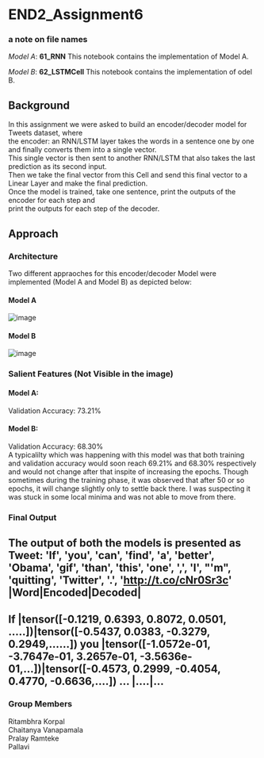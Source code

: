 # END2_Assignment6
### a note on file names
*Model A*: **61_RNN** This notebook contains the implementation of  Model A.  <br/>

*Model B*: **62_LSTMCell** This notebook contains the implementation of odel B.<br/>

## Background
In this assignment we were asked to build an encoder/decoder model for Tweets dataset, where <br/>
the encoder: an RNN/LSTM layer takes the words in a sentence one by one and finally converts them into a single vector.<br/>
This single vector is then sent to another RNN/LSTM that also takes the last prediction as its second input. <br/>
Then we take the final vector from this Cell and send this final vector to a Linear Layer and make the final prediction.<br/>
Once the model is trained, take one sentence, print the outputs of the encoder for each step and<br/>
print the outputs for each step of the decoder. 
## Approach
### Architecture
Two different appraoches for this encoder/decoder Model were implemented (Model A and Model B) as depicted below:
#### Model A 
![image](https://user-images.githubusercontent.com/82941475/121353803-e2384200-c94b-11eb-8141-6d84eaa1a0d1.png)
#### Model B
![image](https://user-images.githubusercontent.com/82941475/121353924-0005a700-c94c-11eb-96cc-9a0b9f6a37c8.png)
### Salient Features (Not Visible in the image)
#### Model A: 
Validation Accuracy: 73.21% <br/>

#### Model B:
Validation Accuracy: 68.30% <br/>
A typicalilty which was happening with this model was that both training and validation accuracy would soon reach 
69.21% and 68.30% respectively and would not change after that inspite of increasing the epochs. Though sometimes during the training phase, it was observed that after 50 or so epochs, it will change slightly only to settle back there.
I was suspecting it was stuck in some local minima and was not able to move from there.

### Final Output
The output of both the models is presented as<br/>
Tweet: 'If', 'you', 'can', 'find', 'a', 'better', 'Obama', 'gif', 'than', 'this', 'one', ',', 'I', "'m", 'quitting', 'Twitter', '.', 'http://t.co/cNr0Sr3c'
|Word|Encoded|Decoded|
---------------------
If  |tensor([-0.1219,  0.6393,  0.8072,  0.0501, .....])|tensor([-0.5437,  0.0383, -0.3279,  0.2949,......])
you |tensor([-1.0572e-01, -3.7647e-01,  3.2657e-01, -3.5636e-01,...])|tensor([-0.4573,  0.2999, -0.4054,  0.4770, -0.6636,....])
... |....|...
-----------------------

### Group Members
Ritambhra Korpal<br/>
Chaitanya Vanapamala <br/>
Pralay Ramteke <br/>
Pallavi <br/>

